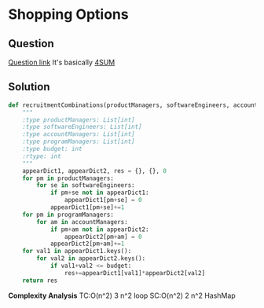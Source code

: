 # Shopping Options

## Question

[Question link](https://leetcode.com/discuss/interview-question/1110343/Amazon-OA-or-Experienced-developer)
It's basically [4SUM](https://leetcode.com/problems/4sum-ii/)

## Solution


```python
def recruitmentCombinations(productManagers, softwareEngineers, accountManagers, programManagers, budget):
    """
    :type productManagers: List[int]
    :type softwareEngineers: List[int]
    :type accountManagers: List[int]
    :type programManagers: List[int]
    :type budget: int
    :rtype: int
    """
    appearDict1, appearDict2, res = {}, {}, 0
    for pm in productManagers:
        for se in softwareEngineers:
            if pm+se not in appearDict1:
                appearDict1[pm+se] = 0
            appearDict1[pm+se]+=1
    for pm in programManagers:
        for am in accountManagers:
            if pm+am not in appearDict2:
                appearDict2[pm+am] = 0
            appearDict2[pm+am]+=1
    for val1 in appearDict1.keys():
        for val2 in appearDict2.keys():
            if val1+val2 <= budget:
                res+=appearDict1[val1]*appearDict2[val2]
    return res
```

**Complexity Analysis**
TC:O(n^2) 3 n^2 loop
SC:O(n^2) 2 n^2 HashMap
